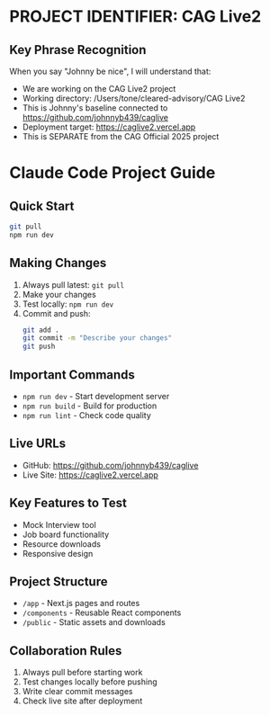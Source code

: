 # PROJECT IDENTIFIER: CAG Live2

## Key Phrase Recognition
When you say "Johnny be nice", I will understand that:
- We are working on the CAG Live2 project
- Working directory: /Users/tone/cleared-advisory/CAG Live2
- This is Johnny's baseline connected to https://github.com/johnnyb439/caglive
- Deployment target: https://caglive2.vercel.app
- This is SEPARATE from the CAG Official 2025 project

# Claude Code Project Guide

## Quick Start
```bash
git pull
npm run dev
```

## Making Changes
1. Always pull latest: `git pull`
2. Make your changes
3. Test locally: `npm run dev`
4. Commit and push:
   ```bash
   git add .
   git commit -m "Describe your changes"
   git push
   ```

## Important Commands
- `npm run dev` - Start development server
- `npm run build` - Build for production
- `npm run lint` - Check code quality

## Live URLs
- GitHub: https://github.com/johnnyb439/caglive
- Live Site: https://caglive2.vercel.app

## Key Features to Test
- Mock Interview tool
- Job board functionality
- Resource downloads
- Responsive design

## Project Structure
- `/app` - Next.js pages and routes
- `/components` - Reusable React components
- `/public` - Static assets and downloads

## Collaboration Rules
1. Always pull before starting work
2. Test changes locally before pushing
3. Write clear commit messages
4. Check live site after deployment